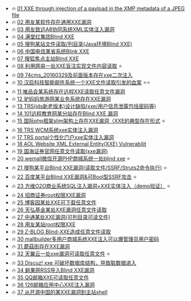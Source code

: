 - 🔥 [01 XXE through injection of a payload in the XMP metadata of a JPEG file](https://hackerone.com/reports/836877)
- 🔥 [02 用友某软件存在通用XXE漏洞](https://wooyun.x10sec.org/static/bugs/wooyun-2016-0171295.html)
- 🔥 [03 用友致远A8协同系统XML实体注入漏洞](https://wooyun.x10sec.org/static/bugs/wooyun-2016-0167778.html)
- 🔥 [04 满堂红集团Blind XXE](http://wy.zone.ci/bug_detail.php?wybug_id=wooyun-2016-0208973)
- 🔥 [05 搜狗某站文件读取/列目录(Java环境Blind XXE)](http://wy.zone.ci/bug_detail.php?wybug_id=wooyun-2016-0210560)
- 🔥 [06 中国电信某省系统Blink XXE](http://wy.zone.ci/bug_detail.php?wybug_id=wooyun-2016-0205725)
- 🔥 [07 搜狐焦点主站Blind XXE](http://wy.zone.ci/bug_detail.php?wybug_id=wooyun-2016-0203510)
- 🔥 [08 利用网易一处XXE盲注实现文件内容读取](http://wy.zone.ci/bug_detail.php?wybug_id=wooyun-2016-0203048) ⭐
- 🔥 [09 74cms_20160329及前面版本存在xxe二次注入](http://wy.zone.ci/bug_detail.php?wybug_id=wooyun-2016-0195271) 
- 🔥 [10 汉启科技智能邮件系统一个XXE文件读取引发的血案](http://wy.zone.ci/bug_detail.php?wybug_id=wooyun-2016-0188569) ⭐⭐
- 🔥 [11 唯品会某系统存在远程XXE读取任意文件漏洞](http://wy.zone.ci/bug_detail.php?wybug_id=wooyun-2016-0188574)
- 🔥 [12 驴妈妈旅游网某业务系统存在XXE漏洞](http://wy.zone.ci/bug_detail.php?wybug_id=wooyun-2016-0188569)
- 🔥 [13 TRS(ids新老版本)设计缺陷(xxe/用户信息泄露包括密码等)](http://wy.zone.ci/bug_detail.php?wybug_id=wooyun-2016-0188473)
- 🔥 [14 101远程教育网某分站存在Blind XXE 漏洞](http://wy.zone.ci/bug_detail.php?wybug_id=wooyun-2016-0169193)
- 🔥 [15 国际php框架slim架构上存在XXE漏洞（XXE的典型存在形式](http://wy.zone.ci/bug_detail.php?wybug_id=wooyun-2015-0156208) ⭐
- 🔥 [16 TRS WCM系统xxe实体注入漏洞](http://wy.zone.ci/bug_detail.php?wybug_id=wooyun-2015-0151954)
- 🔥 [17 TRS portal个性化门户xxe实体注入漏洞](http://wy.zone.ci/bug_detail.php?wybug_id=wooyun-2015-0151900)
- 🔥 [18 AOL Website XML External Entity(XXE) Vulnerabilit](http://wy.zone.ci/bug_detail.php?wybug_id=wooyun-2015-0148793)
- 🔥 [19 国海证券官网任意文件读取(xxe漏洞)](http://wy.zone.ci/bug_detail.php?wybug_id=wooyun-2015-0143929)
- 🔥 [20 wemall微信开源PHP商城系统一处blind xxe](http://wy.zone.ci/bug_detail.php?wybug_id=wooyun-2015-0135615) ⭐
- 🔥 [21 搜狗某平台Blind XXE漏洞(读取文件/SSRF/Struts2命令执行)](http://wy.zone.ci/bug_detail.php?wybug_id=wooyun-2015-0135397) ⭐
- 🔥 [22 百度某平台Blind XXE漏洞&可Bool型SSRF攻击](http://wy.zone.ci/bug_detail.php?wybug_id=wooyun-2015-0134057) ⭐
- 🔥 [23 方维O2O商业系统SQL注入漏洞+XXE实体注入（demo验证）](http://wy.zone.ci/bug_detail.php?wybug_id=wooyun-2015-0122544) ⭐
- 🔥 [24 招商证券root权限XXE漏洞](http://wy.zone.ci/bug_detail.php?wybug_id=wooyun-2015-0113722)
- 🔥 [25 博客园某处XXE可下载任意文件](http://wy.zone.ci/bug_detail.php?wybug_id=wooyun-2015-0111828)
- 🔥 [26 天弘基金某处XXE漏洞任意文件读取](http://wy.zone.ci/bug_detail.php?wybug_id=wooyun-2015-0110276)
- 🔥 [27 中通某处XXE漏洞(可列目录可读文件)](http://wy.zone.ci/bug_detail.php?wybug_id=wooyun-2015-0110215)
- 🔥 [28 用友某站root权限XXE](http://wy.zone.ci/bug_detail.php?wybug_id=wooyun-2015-0107183)
- 🔥 [29 Z-BLOG Blind-XXE造成任意文件读取](http://wy.zone.ci/bug_detail.php?wybug_id=wooyun-2015-098591)
- 🔥 [30 mallbuilder多用户商城系统XXE注入可以爆管理员用户密码](http://wy.zone.ci/bug_detail.php?wybug_id=wooyun-2014-081144)
- 🔥 [31 蘑菇街存在XXE漏洞](http://wy.zone.ci/bug_detail.php?wybug_id=wooyun-2014-078509)
- 🔥 [32 天翼云一处xxe漏洞可读取任意文件](http://wy.zone.ci/bug_detail.php?wybug_id=wooyun-2014-077146) ⭐
- 🔥 [33 Discuz! xxe 可破坏数据库结构，导致脏数据进入](http://wy.zone.ci/bug_detail.php?wybug_id=wooyun-2014-076041)
- 🔥 [34 鲜果网RSS导入Blind XXE漏洞](http://wy.zone.ci/bug_detail.php?wybug_id=wooyun-2014-074069)
- 🔥 [35 QQ邮箱XXE可读取任意文件](http://wy.zone.ci/bug_detail.php?wybug_id=wooyun-2014-073439)
- 🔥 [36 126邮箱应用中心XXE注入漏洞](http://wy.zone.ci/bug_detail.php?wybug_id=wooyun-2014-069085)
- 🔥 [37 从开源中国的某XXE漏洞到主站shell](http://wy.zone.ci/bug_detail.php?wybug_id=wooyun-2014-059911)
